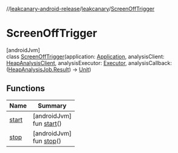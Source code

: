 //[leakcanary-android-release](../../../index.md)/[leakcanary](../index.md)/[ScreenOffTrigger](index.md)

# ScreenOffTrigger

[androidJvm]\
class [ScreenOffTrigger](index.md)(application: [Application](https://developer.android.com/reference/kotlin/android/app/Application.html), analysisClient: [HeapAnalysisClient](../-heap-analysis-client/index.md), analysisExecutor: [Executor](https://developer.android.com/reference/kotlin/java/util/concurrent/Executor.html), analysisCallback: ([HeapAnalysisJob.Result](../-heap-analysis-job/-result/index.md)) -&gt; [Unit](https://kotlinlang.org/api/latest/jvm/stdlib/kotlin/-unit/index.html))

## Functions

| Name | Summary |
|---|---|
| [start](start.md) | [androidJvm]<br>fun [start](start.md)() |
| [stop](stop.md) | [androidJvm]<br>fun [stop](stop.md)() |
